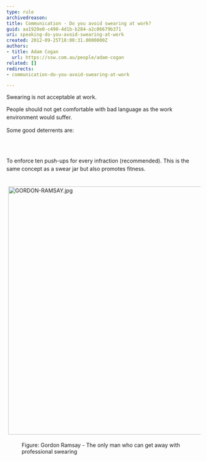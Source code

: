 ```yaml
---
type: rule
archivedreason: 
title: Communication - Do you avoid swearing at work?
guid: aa1920e0-c490-4d1b-b284-a2c06679b371
uri: speaking-do-you-avoid-swearing-at-work
created: 2012-09-25T18:00:31.0000000Z
authors:
- title: Adam Cogan
  url: https://ssw.com.au/people/adam-cogan
related: []
redirects:
- communication-do-you-avoid-swearing-at-work

---
```



<p>Swearing is not acceptable at work.&#160;</p><p><span style="line-height&#58;20.7999992370605px;">People should not&#160;get comfortable with bad language as&#160;the work environment would suffer.</span><br></p><p>Some good&#160;deterrents&#160;are&#58;&#160;</p>
<br><excerpt class='endintro'></excerpt><br>
<dl class="ssw15-rteElement-ImageArea"><span style="line-height&#58;20.7999992370605px;">T</span><span style="line-height&#58;20.7999992370605px;">o enforce&#160;ten&#160;push-ups for every infraction&#160;<span style="line-height&#58;20.7999992370605px;">(recommended)</span>. ​This is the same concept as a swear jar but also promotes fitness.&#160;​</span></dl><dl class="ssw15-rteElement-ImageArea">​<img src="/PublishingImages/GORDON-RAMSAY.jpg" alt="GORDON-RAMSAY.jpg" style="margin&#58;5px;width&#58;650px;" /></dl><dd class="ssw15-rteElement-FigureNormal">Figure&#58; Gordon Ramsay - The only man who​ can ​​​​get away with professional swearing</dd>


